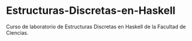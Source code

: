 # Estructuras-Discretas-en-Haskell
Curso de laboratorio de Estructuras Discretas en Haskell de la Facultad de Ciencias.
